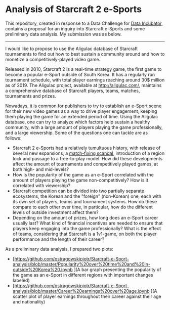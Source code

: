 # Analysis of Starcraft 2 e-Sports 

This repository, created in response to a Data Challenge for [Data Incubator](https://www.thedataincubator.com/), contains a proposal for an inquiry into Starcraft e-Sports and some preliminary data analysis. My submission was as below. 

---

I would like to propose to use the Aligulac database of Starcraft tournaments to find out how to best sustain a community around and how to monetize a competitively-played video game. 

Released in 2010, Starcraft 2 is a real-time strategy game, the first game to become a popular e-Sport outside of South Korea. It has a regularly run tournament schedule, with total player earnings reaching around 30$ million as of 2019. The Aligulac project, available at http://aligulac.com/, maintains a comprehensive database of Starcraft players, teams, matches, tournaments and prizes. 

Nowadays, it is common for publishers to try to establish an e-Sport scene for their new video games as a way to drive player engagement, keeping them playing the game for an extended period of time. Using the Aligulac database, one can try to analyze which factors help sustain a healthy community, with a large amount of players playing the game professionally, and a large viewership. Some of the questions one can tackle are as follows:
- Starcraft 2 e-Sports had a relatively tumultuous history, with release of several new expansions, a [match-fixing scandal](https://www.pcgamer.com/eight-arrested-in-starcraft-ii-match-fixing-scandal/), introduction of a region lock and passage to a free-to-play model. How did these developments affect the amount of tournaments and competitively played games, at both high- and mid-levels? 
- How is the popularity of the game as an e-Sport correlated with the amount of players playing the game non-competitively? How is it correlated with viewership? 
- Starcraft competition can be divided into two partially separate ecosystems, the Korean and the "foreign" (non-Korean) one, each with its own set of players, teams and tournament systems. How do these compare to each other over time, in particular, how do the different levels of outside investment affect them? 
- Depending on the amount of prizes, how long does an e-Sport career usually last? What kind of financial incentives are needed to ensure that players keep engaging into the game professionally? What is the effect of teams, considering that Starcraft is a 1v1-game, on both the player performance and the length of their career? 

As a preliminary data analysis, I prepared two plots: 
- [https://github.com/pstragowskipiotr/Starcraft-e-Sport-analysis/blob/master/Popularity%20over%20time%20and%20in-outside%20Korea%20.ipynb ](A bar graph presenting the popularity of the game as an e-Sport in different regions with important changes labeled)
- [https://github.com/pstragowskipiotr/Starcraft-e-Sport-analysis/blob/master/Career%20earnings%20over%20age.ipynb ](A scatter plot of player earnings throughout their career against their age and nationality)